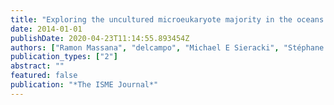 ```yaml
---
title: "Exploring the uncultured microeukaryote majority in the oceans: reevaluation of ribogroups within stramenopiles"
date: 2014-01-01
publishDate: 2020-04-23T11:14:55.893454Z
authors: ["Ramon Massana", "delcampo", "Michael E Sieracki", "Stéphane Audic", "Ramiro Logares"]
publication_types: ["2"]
abstract: ""
featured: false
publication: "*The ISME Journal*"
---
```

